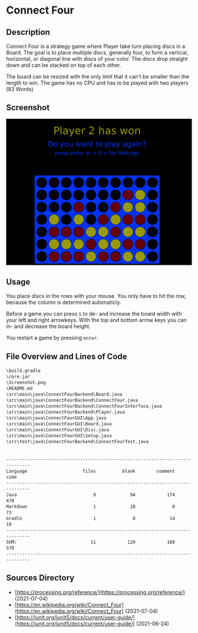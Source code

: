 # Connect Four 

## Description

Connect Four is a strategy game where Player take turn placing discs in a Board. The goal is to place multiple discs, generally four, to form a vertical, horizontal, or diagonal line with discs of your color. The discs drop straight down and can be stacked on top of each other. 

The board can be resized with the only limit that it can't be smaller than the length to win. The game has no CPU and has to be played with two players
(83 Words)

## Screenshot

![Screenshot](Screenshot.png)

## Usage

You place discs in the rows with your mouse. You only have to hit the row, because the column is determined automaticly. 

Before a game you can press `S` to de- and increase the board width with your left and right arrowkeys. With the top and bottom arrow keys you can in- and decrease the board height. 

You restart a game by pressing `enter`.

## File Overview and Lines of Code

    \build.gradle
	\core.jar
	\Screenshot.png    
	\README.md    
	\src\main\java\ConnectFourBackend\Board.java
	\src\main\java\ConnectFourBackend\ConnectFour.java
	\src\main\java\ConnectFourBackend\ConnectFourInterface.java
	\src\main\java\ConnectFourBackend\Player.java
	\src\main\java\ConnectFourGUI\App.java
	\src\main\java\ConnectFourGUI\Board.java
	\src\main\java\ConnectFourGUI\Disc.java
	\src\main\java\ConnectFourGUI\Setup.java   
	\src\test\java\ConnectFourBackend\ConnectFourTest.java


	-------------------------------------------------------------------------------
	Language                     files          blank        comment           code
	-------------------------------------------------------------------------------
	Java                             9             94            174            478
	Markdown                         1             18              0             73
	Gradle                           1              8             14             19
	-------------------------------------------------------------------------------
	SUM:                            11            120            188            570
	-------------------------------------------------------------------------------


## Sources Directory

* [https://processing.org/reference/](https://processing.org/reference/) (2021-07-04)
* [https://en.wikipedia.org/wiki/Connect_Four](https://en.wikipedia.org/wiki/Connect_Four) (2021-07-04)
* [https://junit.org/junit5/docs/current/user-guide/](https://junit.org/junit5/docs/current/user-guide/) (2021-06-24)



